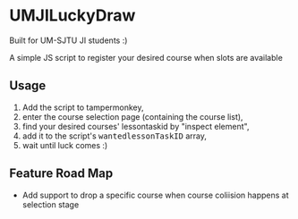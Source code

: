 # UMJILuckyDraw
Built for UM-SJTU JI students :)

A simple JS script to register your desired course when slots are available

## Usage
1. Add the script to tampermonkey,
2. enter the course selection page (containing the course list), 
3. find your desired courses' lessontaskid by "inspect element",
4. add it to the script's <kbd>wantedlessonTaskID</kbd> array,
5. wait until luck comes :)

## Feature Road Map
- Add support to drop a specific course when course coliision happens at selection stage

